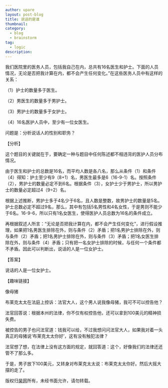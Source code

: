 ```yaml
---
author: upare
layout: post-blog
title: 说话的是谁
thumbnail:
category:
  - blog
  - brainstorm
tag:
  - logic
description: 
---
```

我们医院里的医务人员，包括我自己在内，总共有16名医生和护士。下面的人员情况，无论是否把我计算在内，都不会产生任何变化。”在这些医务人员中有这样的关系：

（1）护士的数量多于医生。

（2）男医生的数量多于男护士。

（3）男护士的数量多于女护士。

（4）16名医护人员中，至少有一位女医生。

问题是：分析说话人的性别和职务？

【分析】

这个题目的关键就在于，要确定一种与题目中任何陈述都不相违背的医护人员分布情况。

由于医生和护士的总数是16名，而平均人数是各八名，那么从条件（1）和条件（4）得知：护士至少有9（8+1）名，男医生最多是6（16-9-1）名。按照条件（2），男护士的数量必定不到6名。根据条件（3），女护士少于男护士，所以男护士的数量必定超过4（9÷2）名。

根据上述推断，男护士多于4名少于6名，且人数是整数，故男护士的数量是5名。护士总数必定不超过9名，那么，其中有包括5名男性和4名女性，于是男则不能少于6名。16-9-6，所以只有1名女医生，使得医护人员总数为16名的条件成立。

再根据叙述人所言：“无论是否把我计算在内，都不会产生任何变化”，进行假设推理，如果把1名男医生排除在外，则与条件（2）矛盾；把1名男护士排除在外，则与条件（2）矛盾；把1名男护士排除在外，则与条件（3）矛盾；把1名女医生排除在外，则与条件（4）矛盾；只有把一名女护士排除的时候，与任何一个条件都不矛盾。因此可以判断出，说话的人是一位女护士。

【答案】

说话的人是一位女护士。

【趣味链接】

像母猪

布莱克太太在法庭上控诉：法官大人，这个男人说我像母猪，我可不可以控告他？

法官回答说：根据本州的法律，你不仅有权控告他，还可以拿到100美元的精神损失费。

被控告的男子也问法官道：钱我可以给，不过我想问问法官大人，如果我对着一头真正的母猪说‘布莱克太太你好’，这有没有触犯法律？

法官想了想，在法律上没有这方面的规定，就回答道：这个，好像我们的法律还还管不了那么多。

于是，男子放下100美元，又转身对布莱克太太说：布莱克太太你好。然后大摇大摆的走了。

版权归[昊网](https://www.howwant.com/)所有，未经书面允许，请勿转载。